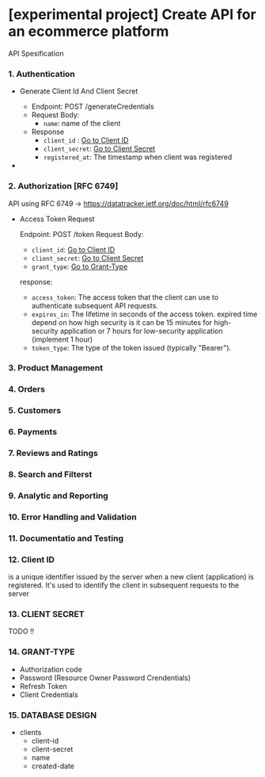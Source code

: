 # [experimental project] Create API for an ecommerce platform

API Spesification

### 1. Authentication

- Generate Client Id And Client Secret

  - Endpoint: POST /generateCredentials
  - Request Body:
    - `name`: name of the client
  - Response
    - `client_id` : [Go to Client ID](#12-client-id)
    - `client_secret`: [Go to Client Secret](#13-client-secret)
    - `registered_at`: The timestamp when client was registered

-

### 2. Authorization [RFC 6749]

API using RFC 6749 -> https://datatracker.ietf.org/doc/html/rfc6749

- Access Token Request

  Endpoint: POST /token
  Request Body:

  - `client_id`: [Go to Client ID](#12-client-id)
  - `client_secret`: [Go to Client Secret](#13-client-secret)
  - `grant_type`: [Go to Grant-Type](#14-grant-type)

  response:

  - `access_token`: The access token that the client can use to authenticate subsequent API requests.
  - `expires_in`: The lifetime in seconds of the access token.
    expired time depend on how high security is it can be 15 minutes for high-security application or 7 hours for low-security application (implement 1 hour)
  - `token_type`: The type of the token issued (typically "Bearer").

### 3. Product Management

### 4. Orders

### 5. Customers

### 6. Payments

### 7. Reviews and Ratings

### 8. Search and Filterst

### 9. Analytic and Reporting

### 10. Error Handling and Validation

### 11. Documentatio and Testing

### 12. Client ID

is a unique identifier issued by the server when a new client (application) is registered. It's used to identify the client in subsequent requests to the server

### 13. CLIENT SECRET

TODO !!

### 14. GRANT-TYPE

- Authorization code
- Password (Resource Owner Password Crendentials)
- Refresh Token
- Client Credentials

### 15. DATABASE DESIGN

- clients
  - client-id
  - client-secret
  - name
  - created-date
